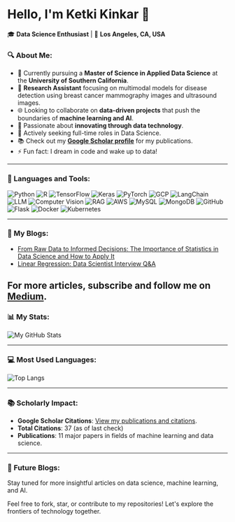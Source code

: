 <!--
**ketkikinkar/ketkikinkar** is a ✨ _special_ ✨ repository because its `README.md` (this file) appears on your GitHub profile.

Here are some ideas to get you started:

- 🔭 I’m currently working on ...
- 🌱 I’m currently learning ...
- 👯 I’m looking to collaborate on ...
- 🤔 I’m looking for help with ...
- 💬 Ask me about ...
- 📫 How to reach me: ...
- 😄 Pronouns: ...
- ⚡ Fun fact: ...
-->

# Hello, I'm Ketki Kinkar 👋

🎓 **Data Science Enthusiast** | 📍 **Los Angeles, CA, USA**

### ‍🔍 About Me:
- 🏫 Currently pursuing a **Master of Science in Applied Data Science** at the **University of Southern California**.
- 💼 **Research Assistant** focusing on multimodal models for disease detection using breast cancer mammography images and ultrasound images.
- 🌐 Looking to collaborate on **data-driven projects** that push the boundaries of **machine learning and AI**.
- 🤖 Passionate about **innovating through data technology**.
- 🌟 Actively seeking full-time roles in Data Science.
- 📚 Check out my [**Google Scholar profile**](https://scholar.google.com/citations?user=vpmCbCQAAAAJ&hl=en&oi=ao) for my publications.
- ⚡ Fun fact: I dream in code and wake up to data!

---

### 🔧 Languages and Tools:

![Python](https://img.shields.io/badge/-Python-3776AB?style=flat&logo=Python&logoColor=white)
![R](https://img.shields.io/badge/-R-276DC3?style=flat&logo=r&logoColor=white)
![TensorFlow](https://img.shields.io/badge/-TensorFlow-FF6F00?style=flat&logo=TensorFlow&logoColor=white)
![Keras](https://img.shields.io/badge/-Keras-D00000?style=flat&logo=Keras&logoColor=white)
![PyTorch](https://img.shields.io/badge/-PyTorch-EE4C2C?style=flat&logo=PyTorch&logoColor=white)
![GCP](https://img.shields.io/badge/-GCP-4285F4?style=flat&logo=google-cloud&logoColor=white)
![LangChain](https://img.shields.io/badge/-LangChain-007ACC?style=flat&logo=custom&logoColor=white)
![LLM](https://img.shields.io/badge/-LLM-007BFF?style=flat&logo=custom&logoColor=white)
![Computer Vision](https://img.shields.io/badge/-Computer%20Vision-76B900?style=flat&logo=opencv&logoColor=white)
![RAG](https://img.shields.io/badge/-RAG-FF4500?style=flat&logo=custom&logoColor=white)
![AWS](https://img.shields.io/badge/-AWS-232F3E?style=flat&logo=amazon-aws&logoColor=white)
![MySQL](https://img.shields.io/badge/-MySQL-4479A1?style=flat&logo=mysql&logoColor=white)
![MongoDB](https://img.shields.io/badge/-MongoDB-47A248?style=flat&logo=mongodb&logoColor=white)
![GitHub](https://img.shields.io/badge/-GitHub-181717?style=flat&logo=github)
![Flask](https://img.shields.io/badge/-Flask-000000?style=flat&logo=flask&logoColor=white)
![Docker](https://img.shields.io/badge/-Docker-2496ED?style=flat&logo=docker&logoColor=white)
![Kubernetes](https://img.shields.io/badge/-Kubernetes-326CE5?style=flat&logo=kubernetes&logoColor=white)

---
### 📝 My Blogs:

- [From Raw Data to Informed Decisions: The Importance of Statistics in Data Science and How to Apply It](https://medium.com/@ketki_kinkar/from-raw-data-to-informed-decisions-the-importance-of-statistics-in-data-science-and-how-to-cae92f91b253)
- [Linear Regression: Data Scientist Interview Q&A](https://medium.com/@ketki_kinkar/linear-regression-data-scientist-interview-qna-f68e3fc56603)

For more articles, subscribe and follow me on [Medium](https://medium.com/@ketki_kinkar).
---

### 📊 My Stats:

![My GitHub Stats](https://github-readme-stats.vercel.app/api?username=ketkikinkar&show_icons=true&theme=tokyonight)

---

### 💻 Most Used Languages:

![Top Langs](https://github-readme-stats.vercel.app/api/top-langs/?username=ketkikinkar&layout=compact&theme=vision-friendly-dark)

---

### 📚 Scholarly Impact:

- **Google Scholar Citations**: [View my publications and citations](https://scholar.google.com/citations?user=vpmCbCQAAAAJ&hl=en&oi=ao).
- **Total Citations**: 37 (as of last check)
- **Publications**: 11 major papers in fields of machine learning and data science.


---

### 📂 Future Blogs:

Stay tuned for more insightful articles on data science, machine learning, and AI. 

Feel free to fork, star, or contribute to my repositories! Let's explore the frontiers of technology together.
